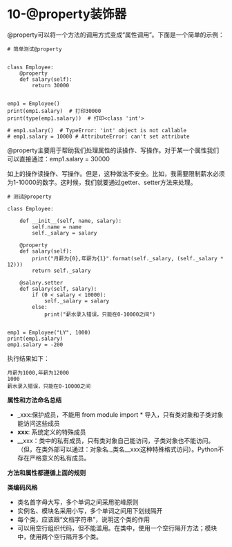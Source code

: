 # 10-@property装饰器


@property可以将一个方法的调用方式变成“属性调用”。下面是一个简单的示例：

```
# 简单测试@property


class Employee:
    @property
    def salary(self):
        return 30000


emp1 = Employee()
print(emp1.salary)  # 打印30000
print(type(emp1.salary))  # 打印<class 'int'>

# emp1.salary()  # TypeError: 'int' object is not callable
# emp1.salary = 10000 # AttributeError: can't set attribute

```

@property主要用于帮助我们处理属性的读操作、写操作。对于某一个属性我们可以直接通过：emp1.salary = 30000

如上的操作读操作、写操作。但是，这种做法不安全。比如，我需要限制薪水必须为1-10000的数字。这时候，我们就要通过getter、setter方法来处理。

```
# 测试@property

class Employee:

    def __init__(self, name, salary):
        self.name = name
        self._salary = salary

    @property
    def salary(self):
        print("月薪为{0},年薪为{1}".format(self._salary, (self._salary * 12)))
        return self._salary

    @salary.setter
    def salary(self, salary):
        if (0 < salary < 10000):
            self._salary = salary
        else:
            print("薪水录入错误，只能在0-10000之间")


emp1 = Employee("LY", 1000)
print(emp1.salary)
emp1.salary = -200

```

执行结果如下：
```
月薪为1000,年薪为12000
1000
薪水录入错误，只能在0-10000之间

```

**属性和方法命名总结**

- _xxx:保护成员，不能用 from module import * 导入，只有类对象和子类对象能访问这些成员
- __xxx__: 系统定义的特殊成员
- __xxx：类中的私有成员，只有类对象自己能访问，子类对象也不能访问。（但，在类外部可以通过：对象名._类名__xxx这种特殊格式访问）。Python不存在严格意义的私有成员。

**方法和属性都遵循上面的规则**


**类编码风格**

- 类名首字母大写，多个单词之间采用驼峰原则
- 实例名、模块名采用小写，多个单词之间用下划线隔开
- 每个类，应该跟“文档字符串”，说明这个类的作用
- 可以用空行组织代码，但不能滥用。在类中，使用一个空行隔开方法；模块中，使用两个空行隔开多个类。